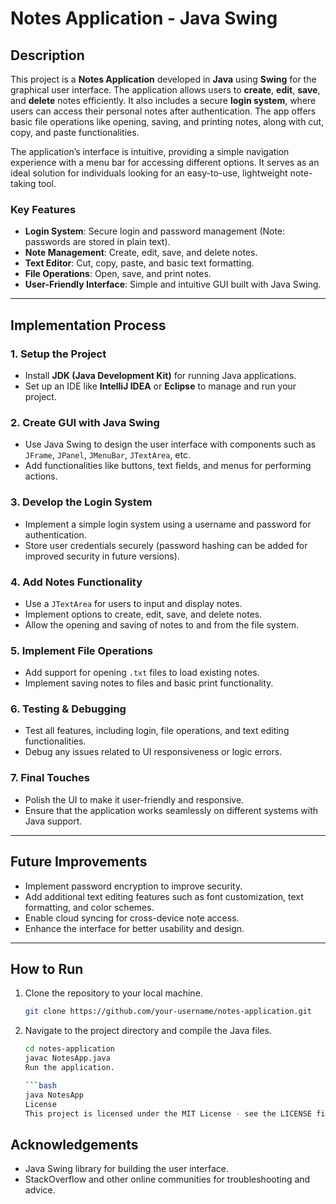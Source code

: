 # Notes Application - Java Swing

## Description

This project is a **Notes Application** developed in **Java** using **Swing** for the graphical user interface. The application allows users to **create**, **edit**, **save**, and **delete** notes efficiently. It also includes a secure **login system**, where users can access their personal notes after authentication. The app offers basic file operations like opening, saving, and printing notes, along with cut, copy, and paste functionalities.

The application’s interface is intuitive, providing a simple navigation experience with a menu bar for accessing different options. It serves as an ideal solution for individuals looking for an easy-to-use, lightweight note-taking tool.

### Key Features
- **Login System**: Secure login and password management (Note: passwords are stored in plain text).
- **Note Management**: Create, edit, save, and delete notes.
- **Text Editor**: Cut, copy, paste, and basic text formatting.
- **File Operations**: Open, save, and print notes.
- **User-Friendly Interface**: Simple and intuitive GUI built with Java Swing.

---

## Implementation Process

### 1. **Setup the Project**
   - Install **JDK (Java Development Kit)** for running Java applications.
   - Set up an IDE like **IntelliJ IDEA** or **Eclipse** to manage and run your project.

### 2. **Create GUI with Java Swing**
   - Use Java Swing to design the user interface with components such as `JFrame`, `JPanel`, `JMenuBar`, `JTextArea`, etc.
   - Add functionalities like buttons, text fields, and menus for performing actions.

### 3. **Develop the Login System**
   - Implement a simple login system using a username and password for authentication.
   - Store user credentials securely (password hashing can be added for improved security in future versions).

### 4. **Add Notes Functionality**
   - Use a `JTextArea` for users to input and display notes.
   - Implement options to create, edit, save, and delete notes.
   - Allow the opening and saving of notes to and from the file system.

### 5. **Implement File Operations**
   - Add support for opening `.txt` files to load existing notes.
   - Implement saving notes to files and basic print functionality.

### 6. **Testing & Debugging**
   - Test all features, including login, file operations, and text editing functionalities.
   - Debug any issues related to UI responsiveness or logic errors.

### 7. **Final Touches**
   - Polish the UI to make it user-friendly and responsive.
   - Ensure that the application works seamlessly on different systems with Java support.

---

## Future Improvements

- Implement password encryption to improve security.
- Add additional text editing features such as font customization, text formatting, and color schemes.
- Enable cloud syncing for cross-device note access.
- Enhance the interface for better usability and design.

---

## How to Run

1. Clone the repository to your local machine.
   ```bash
   git clone https://github.com/your-username/notes-application.git

2. Navigate to the project directory and compile the Java files.

   ```bash
   cd notes-application
   javac NotesApp.java
   Run the application.

   ```bash
   java NotesApp
   License
   This project is licensed under the MIT License - see the LICENSE file for details.

## Acknowledgements
- Java Swing library for building the user interface.
- StackOverflow and other online communities for troubleshooting and advice.
